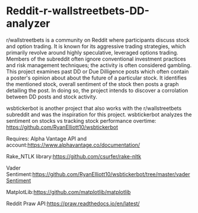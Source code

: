 # Reddit-r-wallstreetbets-DD-analyzer
r/wallstreetbets is a community on Reddit where participants discuss stock and option trading. It is known for its aggressive trading strategies, which primarily revolve around highly speculative, leveraged options trading. Members of the subreddit often ignore conventional investment practices and risk management techniques; the activity is often considered gambling. This project examines past DD or Due Dilligence posts which often contain a poster's opinion about about the future of a particular stock. It identifies the mentioned stock, overall sentiment of the stock then posts a graph detailing the post. In doing so, the project intends to discover a corrolation between DD posts and stock activity. 


wsbtickerbot is another project that also works with the r/wallstreetbets subreddit and was the inspiration for this project. wsbtickerbot analyzes the sentiment on stocks vs tracking stock performance overtime: https://github.com/RyanElliott10/wsbtickerbot

Requires:
Alpha Vantage API and account:https://www.alphavantage.co/documentation/

Rake_NTLK library:https://github.com/csurfer/rake-nltk

Vader Sentiment:https://github.com/RyanElliott10/wsbtickerbot/tree/master/vaderSentiment

MatplotLib:https://github.com/matplotlib/matplotlib

Reddit Praw API:https://praw.readthedocs.io/en/latest/


